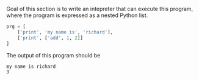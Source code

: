 Goal of this section is to write an intepreter that can execute this program,
where the program is expressed as a nested Python list.
```py
prg = [
    ['print', 'my name is', 'richard'],
    ['print', ['add', 1, 2]]
]
```

The output of this program should be
```
my name is richard
3
```
